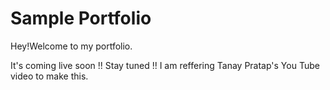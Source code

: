 # Sample Portfolio

Hey!Welcome to my portfolio.

It's coming live soon !! Stay tuned !!
I am reffering Tanay Pratap's You Tube video to make this.